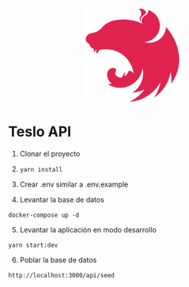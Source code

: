 <p align="center">
  <a href="http://nestjs.com/" target="blank"><img src="nest.svg" width="200" alt="Nest Logo" /></a>

# Teslo API

1. Clonar el proyecto

2. ```yarn install```

3. Crear .env similar a .env.example

4. Levantar la base de datos
```
docker-compose up -d
```
5. Levantar la aplicación en modo desarrollo
```
yarn start:dev
```

6. Poblar la base de datos
```
http://localhost:3000/api/seed
```
